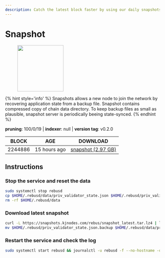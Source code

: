 ```yaml
---
description: Catch the latest block faster by using our daily snapshots.
---
```


# Snapshot

<figure><img src="https://raw.githubusercontent.com/kj89/testnet_manuals/main/pingpub/logos/rebus.png" width="150" alt=""><figcaption></figcaption></figure>

{% hint style='info' %}
Snapshots allows a new node to join the network by recovering application state from a backup file. 
Snapshot contains compressed copy of chain data directory. To keep backup files as small as plausible, 
snapshot server is periodically beeing state-synced.
{% endhint %}

**pruning**: 100/0/19 | **indexer**: null | **version tag**: v0.2.0

| BLOCK             | AGE             | DOWNLOAD                                                                                            |
| ----------------- | --------------- | --------------------------------------------------------------------------------------------------- |
| 2244886 | 15 hours ago | [snapshot (2.97 GB)](https://snapshots.kjnodes.com/rebus/snapshot\_latest.tar.lz4) |

## Instructions

### Stop the service and reset the data

```bash
sudo systemctl stop rebusd
cp $HOME/.rebusd/data/priv_validator_state.json $HOME/.rebusd/priv_validator_state.json.backup
rm -rf $HOME/.rebusd/data
```

### Download latest snapshot

```bash
curl -L https://snapshots.kjnodes.com/rebus/snapshot_latest.tar.lz4 | lz4 -dc - | tar -xf - -C $HOME/.rebusd
mv $HOME/.rebusd/priv_validator_state.json.backup $HOME/.rebusd/data/priv_validator_state.json
```

### Restart the service and check the log

```bash
sudo systemctl start rebusd && journalctl -u rebusd -f --no-hostname -o cat
```

